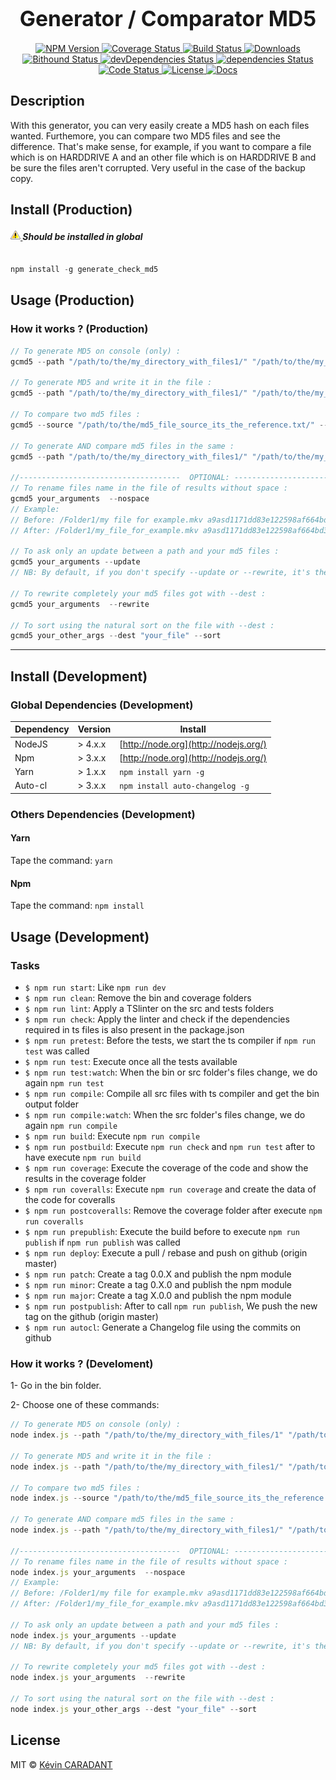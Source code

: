 <big><h1 align="center">Generator / Comparator MD5</h1></big>

<p align="center">
  <a href="https://npmjs.org/package/generate_check_md5">
    <img src="https://img.shields.io/npm/v/generate_check_md5.svg?style=flat-square"
    alt="NPM Version">
  </a>

  <a href="https://coveralls.io/github/kevincaradant/generate_check_md5?branch=master">
    <img src="https://coveralls.io/repos/github/kevincaradant/generate_check_md5/badge.svg?branch=master"
    alt="Coverage Status">
  </a>

  <a href="https://travis-ci.org/kevincaradant/generate_check_md5">
    <img src="https://img.shields.io/travis/kevincaradant/generate_check_md5.svg?style=flat-square"
    alt="Build Status">
  </a>

  <a href="https://npmjs.org/package/generate_check_md5">
    <img src="http://img.shields.io/npm/dm/generate_check_md5.svg?style=flat-square"
    alt="Downloads">
  </a>

  <a href="https://www.bithound.io/github/kevincaradant/generate_check_md5">
    <img src="https://www.bithound.io/github/kevincaradant/generate_check_md5/badges/score.svg"
    alt="Bithound Status">
  </a>

  <a href="https://www.bithound.io/github/kevincaradant/generate_check_md5/master/dependencies/npm">
    <img src="https://www.bithound.io/github/kevincaradant/generate_check_md5/badges/devDependencies.svg"
    alt="devDependencies Status">
  </a>

  <a href="https://www.bithound.io/github/kevincaradant/generate_check_md5/master/dependencies/npm">
    <img src="https://www.bithound.io/github/kevincaradant/generate_check_md5/badges/dependencies.svg"
    alt="dependencies Status">
  </a>

  <a href="https://www.bithound.io/github/kevincaradant/generate_check_md5">
    <img src="https://www.bithound.io/github/kevincaradant/generate_check_md5/badges/code.svg"
    alt="Code Status">
  </a>

  <a href="https://github.com/kevincaradant/generate_check_md5/blob/master/LICENSE">
    <img src="https://img.shields.io/npm/l/generate_check_md5.svg?style=flat-square"
    alt="License">
  </a>

  <a href="http://inch-ci.org/github/kevincaradant/generate_check_md5.svg?branch=master&style=flat-square">
    <img src="http://inch-ci.org/github/kevincaradant/generate_check_md5.svg?branch=master&style=flat-square"
    alt="Docs">
  </a>
</p>

## Description
With this generator, you can very easily create a MD5 hash on each files wanted.
Furthemore, you can compare two MD5 files and see the difference.
That's make sense, for example, if you want to compare a file which is on HARDDRIVE A and an other
file which is on HARDDRIVE B and be sure the files aren't corrupted.
Very useful in the case of the backup copy.

## Install (Production)
<h4><i>
  <a href="https://raw.githubusercontent.com/kevincaradant/generate_check_md5/master/img/warn.png">
    <img src="https://raw.githubusercontent.com/kevincaradant/generate_check_md5/master/img/warn.png"
    alt="Warn">
  </a>
  Should be installed in global
</h4></i>

```js

npm install -g generate_check_md5
```

## Usage (Production)

### How it works ? (Production)

```js
// To generate MD5 on console (only) :
gcmd5 --path "/path/to/the/my_directory_with_files1/" "/path/to/the/my_directory_with_files2/"

// To generate MD5 and write it in the file :
gcmd5 --path "/path/to/the/my_directory_with_files1/" "/path/to/the/my_directory_with_files2/" --dest "/path/to/write/file_md5_results.txt"

// To compare two md5 files :
gcmd5 --source "/path/to/the/md5_file_source_its_the_reference.txt/" --compare "/path/to/the/md5_file_to_be_compared_with_source_file.txt/"

// To generate AND compare md5 files in the same :
gcmd5 --path "/path/to/the/my_directory_with_files1/" "/path/to/the/my_directory_with_files2/" --dest "/path/to/write/file_md5_results.txt" --source "/path/to/the/md5_file_source_its_the_reference.txt/" --compare "/path/to/the/md5_file_to_be_compared_with_source_file.txt/"

//------------------------------------  OPTIONAL: ------------------------------------
// To rename files name in the file of results without space :
gcmd5 your_arguments  --nospace
// Example:
// Before: /Folder1/my file for example.mkv a9asd1171dd83e122598af664bd3f785)
// After: /Folder1/my_file_for_example.mkv a9asd1171dd83e122598af664bd3f785)

// To ask only an update between a path and your md5 files :
gcmd5 your_arguments --update
// NB: By default, if you don't specify --update or --rewrite, it's the argument --update which is selected

// To rewrite completely your md5 files got with --dest :
gcmd5 your_arguments  --rewrite

// To sort using the natural sort on the file with --dest :
gcmd5 your_other_args --dest "your_file" --sort

```

-----------------------------------

## Install (Development)
### Global Dependencies (Development)
| Dependency |  Version  | Install                               |
| ---------- | -------   | ------------------------------------- |
| NodeJS     | > 4.x.x   | [http://node.org](http://nodejs.org/) |
| Npm        | > 3.x.x   | [http://node.org](http://nodejs.org/) |
| Yarn       | > 1.x.x   | `npm install yarn -g`                 |
| Auto-cl    | > 3.x.x   | `npm install auto-changelog -g`       |

### Others Dependencies (Development)
#### Yarn
Tape the command: `yarn`

#### Npm
Tape the command: `npm install`


## Usage (Development)
### Tasks
- `$ npm run start`: Like `npm run dev`
- `$ npm run clean`: Remove the bin and coverage folders
- `$ npm run lint`: Apply a TSlinter on the src and tests folders
- `$ npm run check`: Apply the linter and check if the dependencies required in ts files is also present in the package.json
- `$ npm run pretest`: Before the tests, we start the ts compiler if `npm run test` was called
- `$ npm run test`: Execute once all the tests available
- `$ npm run test:watch`: When the bin or src folder's files change, we do again `npm run test`
- `$ npm run compile`: Compile all src files with ts compiler and get the bin output folder
- `$ npm run compile:watch`: When the src folder's files change, we do again `npm run compile`
- `$ npm run build`: Execute `npm run compile`
- `$ npm run postbuild`: Execute `npm run check` and `npm run test` after to have execute `npm run build`
- `$ npm run coverage`: Execute the coverage of the code and show the results in the coverage folder
- `$ npm run coveralls`: Execute `npm run coverage` and create the data of the code for coveralls
- `$ npm run postcoveralls`: Remove the coverage folder after execute `npm run coveralls`
- `$ npm run prepublish`: Execute the build before to execute `npm run publish` if `npm run publish` was called
- `$ npm run deploy`: Execute a pull / rebase and push on github (origin master)
- `$ npm run patch`: Create a tag 0.0.X and publish the npm module
- `$ npm run minor`: Create a tag 0.X.0 and publish the npm module
- `$ npm run major`: Create a tag X.0.0 and publish the npm module
- `$ npm run postpublish`: After to call `npm run publish`, We push the new tag on the github (origin master)
- `$ npm run autocl`: Generate a Changelog file using the commits on github

### How it works ? (Develoment)

1- Go in the bin folder.

2- Choose one of these commands:

```js
// To generate MD5 on console (only) :
node index.js --path "/path/to/the/my_directory_with_files/1" "/path/to/the/my_directory_with_files/2"

// To generate MD5 and write it in the file :
node index.js --path "/path/to/the/my_directory_with_files1/" "/path/to/the/my_directory_with_files2/" --dest "/path/to/write/file_md5_results.txt"

// To compare two md5 files :
node index.js --source "/path/to/the/md5_file_source_its_the_reference.txt/" --compare "/path/to/the/md5_file_to_be_compared_with_source_file.txt/"

// To generate AND compare md5 files in the same :
node index.js --path "/path/to/the/my_directory_with_files1/" "/path/to/the/my_directory_with_files2/" --dest "/path/to/write/file_md5_results.txt" --source "/path/to/the/md5_file_source_its_the_reference.txt/" --compare "/path/to/the/md5_file_to_be_compared_with_source_file.txt/"

//------------------------------------  OPTIONAL: ------------------------------------
// To rename files name in the file of results without space :
node index.js your_arguments  --nospace
// Example:
// Before: /Folder1/my file for example.mkv a9asd1171dd83e122598af664bd3f785)
// After: /Folder1/my_file_for_example.mkv a9asd1171dd83e122598af664bd3f785)

// To ask only an update between a path and your md5 files :
node index.js your_arguments --update
// NB: By default, if you don't specify --update or --rewrite, it's the argument --update which is selected

// To rewrite completely your md5 files got with --dest :
node index.js your_arguments  --rewrite

// To sort using the natural sort on the file with --dest :
node index.js your_other_args --dest "your_file" --sort
```

## License

MIT © [Kévin CARADANT](https://github.com/kevincaradant/generate_check_md5)

[npm-url]: https://npmjs.org/package/generate_check_md5
[npm-image]: https://img.shields.io/npm/v/generate_check_md5.svg?style=flat-square

[travis-url]: https://travis-ci.org/kevincaradant/generate_check_md5
[travis-image]: https://img.shields.io/travis/kevincaradant/generate_check_md5.svg?style=flat-square

[coveralls-url]: https://coveralls.io/r/kevincaradant/generate_check_md5
[coveralls-image]: https://img.shields.io/coveralls/kevincaradant/generate_check_md5.svg?style=flat-square

[depstat-url]: https://david-dm.org/kevincaradant/generate_check_md5
[depstat-image]: https://david-dm.org/kevincaradant/generate_check_md5.svg?style=flat-square

[depstat-url]: https://david-dm.org/kevincaradant/generate_check_md5
[depstat-image]: https://david-dm.org/kevincaradant/generate_check_md5/dev-status.svg?style=flat-square

